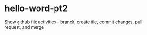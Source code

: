 # hello-word-pt2
Show github file activities - branch, create file, commit changes, pull request, and merge
